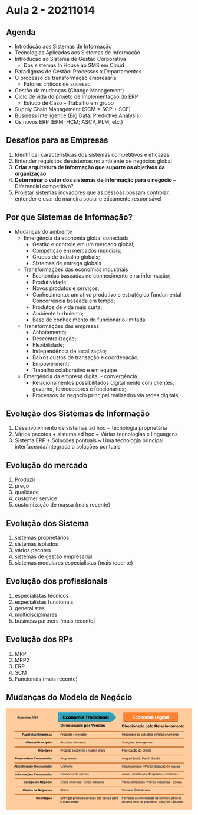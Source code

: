 # Aula 2 - 20211014

## Agenda
- Introdução aos Sistemas de Informação
- Tecnologias Aplicadas aos Sistemas de Informação
- Introdução ao Sistema de Gestão Corporativa
    - Dos sistemas In House ao SMS em Cloud
- Paradigmas de Gestão: Processos x Departamentos
- O processo de transformação empresarial
    - Fatores críticos de sucesso
- Gestão da mudanças (Change Management)
- Ciclo de vida do projeto de Implementação do ERP
    - Estudo de Caso – Trabalho em grupo
- Supply Chain Management (SCM = SCP + SCE)
- Business Intelligence (Big Data, Predictive Analysis)
- Os novos ERP (EPM; HCM; ASCP, PLM, etc.) 

## Desafios para as Empresas
1. Identificar características dos sistemas competitivos e eficazes
2. Entender requisitos de sistemas no ambiente de negócios global
3. **Criar arquitetura de informação que suporte os objetivos da organização**
4. **Determinar o valor dos sistemas de informação para o negócio** – Diferencial competitivo?
5. Projetar sistemas inovadores que as pessoas possam controlar, entender e usar de maneira social e eticamente responsável

## Por que Sistemas de Informação?
- Mudanças do ambiente
    - Emergência da economia global conectada
        - Gestão e controle em um mercado global; 
        - Competição em mercados mundiais;
        - Grupos de trabalho globais; 
        - Sistemas de entrega globais
    - Transformações das economias industriais
        - Economias baseadas no conhecimento e na informação; 
        - Produtividade; 
        - Novos produtos e serviços;
        - Conhecimento: um ativo produtivo e estratégico fundamental Concorrência baseada em tempo; 
        - Produtos de vida mais curta; 
        - Ambiente turbulento; 
        - Base de conhecimento do funcionário limitada
    - Transformações das empresas
        - Achatamento; 
        - Descentralização; 
        - Flexibilidade; 
        - Independência de localização;
        - Baixos custos de transação e coordenação;
        - Empowerment; 
        - Trabalho colaborativo e em equipe
    - Emergência da empresa digital - convergência
        - Relacionamentos possibilitados digitalmente com clientes, governo, fornecedores e funcionários; 
        - Processos do negócio principal realizados via redes digitais;

## Evolução dos Sistemas de Informação
1. Desenvolvimento de sistemas ad hoc ~ tecnologia proprietária
2. Vários pacotes + sistema ad hoc ~ Várias tecnologias e linguagens
3. Sistema ERP + Soluções pontuais ~ Uma tecnologia principal interfaceada/integrada a soluções pontuais

## Evolução do mercado
1. Produzir
2. preço
3. qualidade
4. customer service
5. customização de massa (mais recente)

## Evolução dos Sistema
1. sistemas proprietários
2. sistemas isolados
3. vários pacotes
4. sistemas de gestão empresarial
5. sistemas modulares especialistas (mais recente)

## Evolução dos profissionais
1. especialistas técnicos
2. especialistas funcionais
3. generalistas
4. multidisciplinares
5. business partners (mais recente)

## Evolução dos RPs
1. MRP
2. MRP2 
3. ERP
4. SCM
5. Funcionais (mais recente)

## Mudanças do Modelo de Negócio
![](./resource/mudanca-do-modelo-negocio.png)